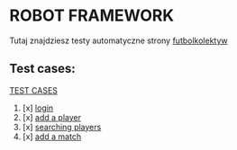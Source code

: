 # ROBOT FRAMEWORK

Tutaj znajdziesz testy automatyczne strony [futbolkolektyw](https://scouts.futbolkolektyw.pl/en)

## Test cases:

[TEST CASES](https://docs.google.com/spreadsheets/d/1SZTZz8OM2_jrhuyFVGiuhYWc3yNVn80e2h4A2Dd-aKg/edit?usp=share_link)

1. [x] [login](https://github.com/WikMoz/scoutspanel_robotframework/blob/99009a759985a99d48356e2022c06d2ac2ac0edb/test_login_rf.robot)
2. [x] [add a player](https://github.com/WikMoz/scoutspanel_robotframework/blob/99009a759985a99d48356e2022c06d2ac2ac0edb/test_add_player_rf.robot)
3. [x] [searching players](https://github.com/WikMoz/scoutspanel_robotframework/blob/99009a759985a99d48356e2022c06d2ac2ac0edb/test_searching_player_rf.robot)
4. [x] [add a match](https://github.com/WikMoz/scoutspanel_robotframework/blob/99009a759985a99d48356e2022c06d2ac2ac0edb/test_add_match_rf.robot)

